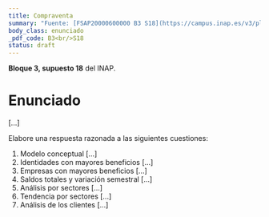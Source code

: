 ```yaml
---
title: Compraventa
summary: "Fuente: [FSAP20000600000 B3 S18](https://campus.inap.es/v3/pluginfile.php/1664990/mod_folder/content/0/BIII%20S2%20-%20Supuesto%20pr%C3%A1ctico%20-%20Enunciado.pdf) ([Solución](https://campus.inap.es/v3/pluginfile.php/1664990/mod_folder/content/0/BIII%20S2%20-%20Supuesto%20pr%C3%A1ctico%20-%20Enunciado%20y%20Soluci%C3%B3n.pdf))"
body_class: enunciado
_pdf_code: B3<br/>S18
status: draft
---
```


**Bloque 3, supuesto 18** del INAP.

# Enunciado

[...]

Elabore una respuesta razonada a las siguientes cuestiones:

1. Modelo conceptual [...]
2. Identidades con mayores beneficios [...]
3. Empresas con mayores beneficios [...]
4. Saldos totales y variación semestral [...]
5. Análisis por sectores [...]
6. Tendencia por sectores [...]
7. Análisis de los clientes [...]

